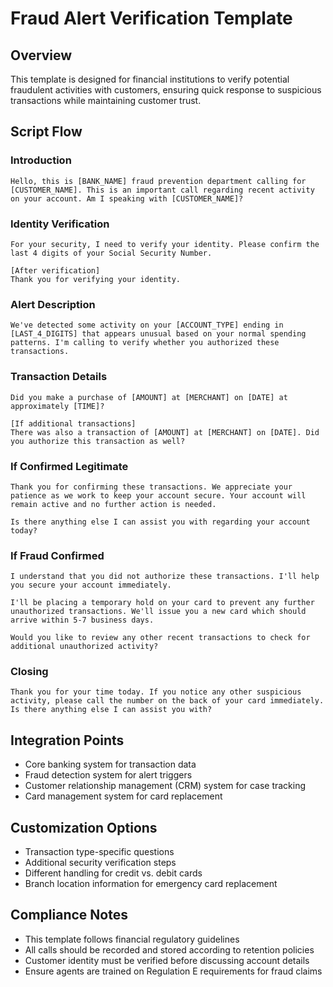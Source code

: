 # Fraud Alert Verification Template

## Overview
This template is designed for financial institutions to verify potential fraudulent activities with customers, ensuring quick response to suspicious transactions while maintaining customer trust.

## Script Flow

### Introduction
```
Hello, this is [BANK_NAME] fraud prevention department calling for [CUSTOMER_NAME]. This is an important call regarding recent activity on your account. Am I speaking with [CUSTOMER_NAME]?
```

### Identity Verification
```
For your security, I need to verify your identity. Please confirm the last 4 digits of your Social Security Number.

[After verification]
Thank you for verifying your identity.
```

### Alert Description
```
We've detected some activity on your [ACCOUNT_TYPE] ending in [LAST_4_DIGITS] that appears unusual based on your normal spending patterns. I'm calling to verify whether you authorized these transactions.
```

### Transaction Details
```
Did you make a purchase of [AMOUNT] at [MERCHANT] on [DATE] at approximately [TIME]?

[If additional transactions]
There was also a transaction of [AMOUNT] at [MERCHANT] on [DATE]. Did you authorize this transaction as well?
```

### If Confirmed Legitimate
```
Thank you for confirming these transactions. We appreciate your patience as we work to keep your account secure. Your account will remain active and no further action is needed.

Is there anything else I can assist you with regarding your account today?
```

### If Fraud Confirmed
```
I understand that you did not authorize these transactions. I'll help you secure your account immediately.

I'll be placing a temporary hold on your card to prevent any further unauthorized transactions. We'll issue you a new card which should arrive within 5-7 business days.

Would you like to review any other recent transactions to check for additional unauthorized activity?
```

### Closing
```
Thank you for your time today. If you notice any other suspicious activity, please call the number on the back of your card immediately. Is there anything else I can assist you with?
```

## Integration Points
- Core banking system for transaction data
- Fraud detection system for alert triggers
- Customer relationship management (CRM) system for case tracking
- Card management system for card replacement

## Customization Options
- Transaction type-specific questions
- Additional security verification steps
- Different handling for credit vs. debit cards
- Branch location information for emergency card replacement

## Compliance Notes
- This template follows financial regulatory guidelines
- All calls should be recorded and stored according to retention policies
- Customer identity must be verified before discussing account details
- Ensure agents are trained on Regulation E requirements for fraud claims

